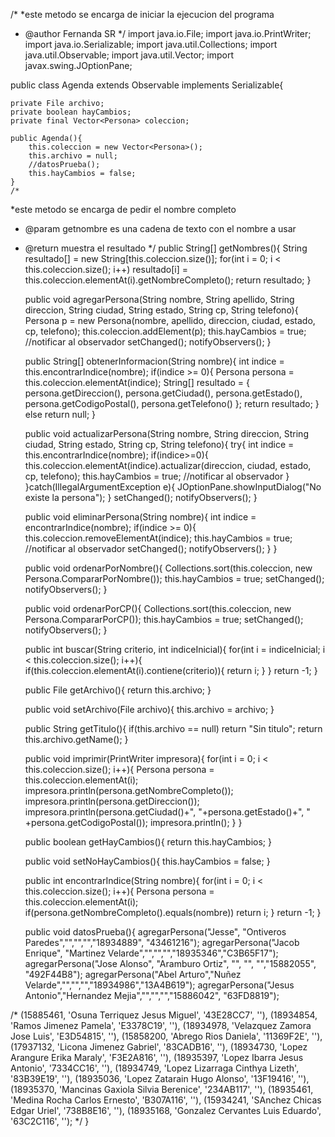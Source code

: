 /*
*este metodo se encarga de iniciar la ejecucion del programa
* @author Fernanda SR
*/
import java.io.File;
import java.io.PrintWriter;
import java.io.Serializable;
import java.util.Collections;
import java.util.Observable;
import java.util.Vector;
import javax.swing.JOptionPane;


public class Agenda extends Observable implements Serializable{
    
    private File archivo;
    private boolean hayCambios;
    private final Vector<Persona> coleccion;
    
    public Agenda(){
        this.coleccion = new Vector<Persona>();
        this.archivo = null;
        //datosPrueba();
        this.hayCambios = false;
    }
    /*
*este metodo se encarga de pedir el nombre completo
* @param getnombre es una cadena de texto con el nombre a usar 
* @return muestra el resultado
*/
    public String[] getNombres(){
        String resultado[] = new String[this.coleccion.size()];
        for(int i = 0; i < this.coleccion.size(); i++)
            resultado[i] = this.coleccion.elementAt(i).getNombreCompleto();
        return resultado;
    }
    
    public void agregarPersona(String nombre, String apellido, 
            String direccion, String ciudad, String estado, String cp, 
            String telefono){
       Persona p = new Persona(nombre, apellido, direccion, ciudad, estado, cp, telefono);
       this.coleccion.addElement(p);
       this.hayCambios = true;
       //notificar al observador
       setChanged();
       notifyObservers();
    }
    
    public String[] obtenerInformacion(String nombre){
        int indice = this.encontrarIndice(nombre);
        if(indice >= 0){
            Persona persona = this.coleccion.elementAt(indice);
            String[] resultado = {
                persona.getDireccion(),
                persona.getCiudad(),
                persona.getEstado(),
                persona.getCodigoPostal(),
                persona.getTelefono()
            };
            return resultado;
        }
        else return null;
    }
    
    public void actualizarPersona(String nombre, 
            String direccion, String ciudad, String estado, String cp, 
            String telefono){
        try{
            int indice = this.encontrarIndice(nombre);
            if(indice>=0){
                this.coleccion.elementAt(indice).actualizar(direccion, ciudad, estado, cp, telefono);
                this.hayCambios = true;
                //notificar al observador
            }
        }catch(IllegalArgumentException e){
            JOptionPane.showInputDialog("No existe la persona");
        }
        setChanged();
       notifyObservers();
    }
    
    public void eliminarPersona(String nombre){
        int indice = encontrarIndice(nombre);
        if(indice >= 0){
            this.coleccion.removeElementAt(indice);
            this.hayCambios = true;
            //notificar al observador
            setChanged();
            notifyObservers();
        }
    }
    
    public void ordenarPorNombre(){
        Collections.sort(this.coleccion, new Persona.CompararPorNombre());
        this.hayCambios = true;
        setChanged();
        notifyObservers();
    }
    
    public void ordenarPorCP(){
        Collections.sort(this.coleccion, new Persona.CompararPorCP());
        this.hayCambios = true;
        setChanged();
        notifyObservers();
    }
    
    public int buscar(String criterio, int indiceInicial){
        for(int i = indiceInicial; i < this.coleccion.size(); i++){
          if(this.coleccion.elementAt(i).contiene(criterio)){
              return i;
          }
        }
        return -1;
    }
    
    public File getArchivo(){
        return this.archivo;
    }
    
    public void setArchivo(File archivo){
        this.archivo = archivo;
    }
    
    public String getTitulo(){
        if(this.archivo == null)
            return "Sin titulo";
        return this.archivo.getName();
    }
    
    public void imprimir(PrintWriter impresora){
        for(int i = 0; i < this.coleccion.size(); i++){
            Persona persona = this.coleccion.elementAt(i);
            impresora.println(persona.getNombreCompleto());
            impresora.println(persona.getDireccion());
            impresora.println(persona.getCiudad()+", "+persona.getEstado()+", "
            +persona.getCodigoPostal());
            impresora.println();
        }
    }
    
    public boolean getHayCambios(){
        return this.hayCambios;
    }
    
    public void setNoHayCambios(){
        this.hayCambios = false;
    }
    
    public int encontrarIndice(String nombre){
        for(int i = 0; i < this.coleccion.size(); i++){
            Persona persona = this.coleccion.elementAt(i);
            if(persona.getNombreCompleto().equals(nombre))
                return i;
        }
        return -1;
    }
     
    public void datosPrueba(){
        agregarPersona("Jesse", "Ontiveros Paredes","","","","18934889", "43461216");
        agregarPersona("Jacob Enrique", "Martinez Velarde","","","","18935346","C3B65F17");
        agregarPersona("Jose Alonso", "Aramburo Ortiz", "", "", "","15882055", "492F44B8");
        agregarPersona("Abel Arturo","Nuñez Velarde","","","","18934986","13A4B619");
        agregarPersona("Jesus Antonio","Hernandez Mejia","","","","15886042", "63FD8819");
        
/*
        (15885461, 'Osuna Terriquez Jesus Miguel', '43E28CC7', ''),
(18934854, 'Ramos Jimenez Pamela', 'E3378C19', ''),
(18934978, 'Velazquez Zamora Jose Luis', 'E3D54815', ''),
(15858200, 'Abrego Rios Daniela', '11369F2E', ''),
(17937132, 'Licona Jimenez Gabriel', '83CADB16', ''),
(18934730, 'Lopez Arangure Erika Maraly', 'F3E2A816', ''),
(18935397, 'Lopez Ibarra Jesus Antonio', '7334CC16', ''),
(18934749, 'Lopez Lizarraga Cinthya Lizeth', '83B39E19', ''),
(18935036, 'Lopez Zatarain Hugo Alonso', '13F19416', ''),
(18935370, 'Mancinas Gaxiola Silvia Berenice', '234AB117', ''),
(18935461, 'Medina Rocha Carlos Ernesto', 'B307A116', ''),
(15934241, 'SAnchez Chicas Edgar Uriel', '738B8E16', ''),
(18935168, 'Gonzalez Cervantes Luis Eduardo', '63C2C116', '');
*/
    }
